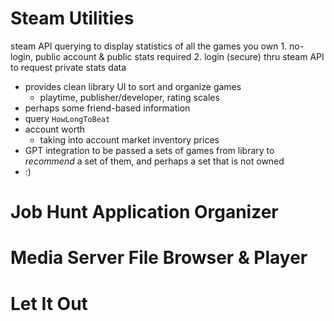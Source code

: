 # Steam Utilities 
steam API querying to display statistics of all the games you own
	1. no-login, public account & public stats required
	2. login (secure) thru steam API to request private stats data

- provides clean library UI to sort and organize games
	- playtime, publisher/developer, rating scales
- perhaps some friend-based information
- query `HowLongToBeat`
- account worth
	- taking into account market inventory prices
- GPT integration to be passed a sets of games from library to *recommend* a set of them, and perhaps a set that is not owned
- :)
# Job Hunt Application Organizer

# Media Server File Browser & Player

# Let It Out
